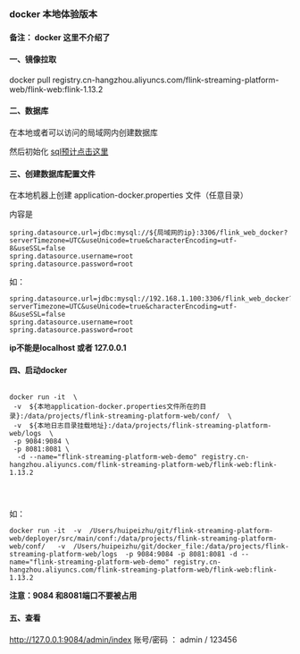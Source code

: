 ### docker 本地体验版本


#### 备注： docker 这里不介绍了



#### 一、镜像拉取

docker pull registry.cn-hangzhou.aliyuncs.com/flink-streaming-platform-web/flink-web:flink-1.13.2



#### 二、数据库

在本地或者可以访问的局域网内创建数据库

然后初始化 [sql预计点击这里](./sql/flink_web_docker.sql)



#### 三、创建数据库配置文件

在本地机器上创建 application-docker.properties 文件（任意目录）

内容是

```properties
spring.datasource.url=jdbc:mysql://${局域网的ip}:3306/flink_web_docker?serverTimezone=UTC&useUnicode=true&characterEncoding=utf-8&useSSL=false
spring.datasource.username=root
spring.datasource.password=root
```

如：
```properties
spring.datasource.url=jdbc:mysql://192.168.1.100:3306/flink_web_docker?serverTimezone=UTC&useUnicode=true&characterEncoding=utf-8&useSSL=false
spring.datasource.username=root
spring.datasource.password=root
```
  **ip不能是localhost 或者  127.0.0.1** 


#### 四、启动docker
```shell

docker run -it  \
 -v  ${本地application-docker.properties文件所在的目录}:/data/projects/flink-streaming-platform-web/conf/  \
 -v  ${本地日志目录挂载地址}:/data/projects/flink-streaming-platform-web/logs  \
 -p 9084:9084 \
 -p 8081:8081 \
  -d --name="flink-streaming-platform-web-demo" registry.cn-hangzhou.aliyuncs.com/flink-streaming-platform-web/flink-web:flink-1.13.2 
  
  
 
```
如：

```shell
docker run -it  -v  /Users/huipeizhu/git/flink-streaming-platform-web/deployer/src/main/conf:/data/projects/flink-streaming-platform-web/conf/   -v  /Users/huipeizhu/git/docker_file:/data/projects/flink-streaming-platform-web/logs  -p 9084:9084 -p 8081:8081 -d --name="flink-streaming-platform-web-demo" registry.cn-hangzhou.aliyuncs.com/flink-streaming-platform-web/flink-web:flink-1.13.2
```

**注意：9084 和8081端口不要被占用**


#### 五、查看


http://127.0.0.1:9084/admin/index   账号/密码 ： admin / 123456





